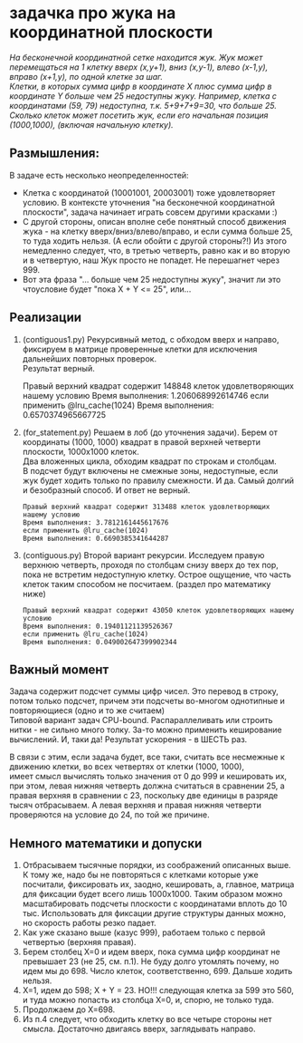# задачка про жука на координатной плоскости

_На бесконечной координатной сетке находится жук. Жук может перемещаться на 1 клетку вверх (x,y+1), вниз (x,y-1), влево (x-1,y), вправо (x+1,y), по одной клетке за шаг.<br>
Клетки, в которых сумма цифр в координате X плюс сумма цифр в координате Y больше чем 25 недоступны жуку. Например, клетка с координатами (59, 79) недоступна, т.к. 5+9+7+9=30, что больше 25.<br>
Сколько клеток может посетить жук, если его начальная позиция (1000,1000), (включая начальную клетку)._


## Размышления:
В задаче есть несколько неопределенностей:
* Клетка с координатой (10001001, 20003001) тоже удовлетворяет условию. В контексте уточнения "на бесконечной координатной плоскости", задача начинает играть совсем другими красками :)
* С другой стороны, описан вполне себе понятный способ движения жука - на клетку вверх/вниз/влево/вправо, и если сумма больше 25, то туда ходить нельзя. (А если обойти с другой стороны?!)
Из этого немедленно следует, что, в третью четверть, равно как и во вторую и в четвертую, наш Жук просто не попадет. Не перешагнет через 999.
* Вот эта фраза "... больше чем 25 недоступны жуку", значит ли это чтоусловие будет "пока X + Y <= 25", или...


## Реализации
1. (contiguous1.py) Рекурсивный метод, с обходом вверх и направо, фиксируем в матрице проверенные клетки для исключения дальнейших повторных проверок.<br>
Результат верный.

    Правый верхний квадрат содержит 148848 клеток удовлетворяющих нашему условию
    Время выполнения: 1.206068992614746
    если применить @lru_cache(1024)
    Время выполнения: 0.6570374965667725

2. (for_statement.py) Решаем в лоб (до уточнения задачи). Берем от координаты (1000, 1000) 
квадрат в правой верхней четверти плоскости, 1000х1000 клеток.<br>
Два вложенных цикла, обходим квадрат по строкам и столбцам.<br>
В подсчет будут включены не смежные зоны, недоступные, если жук будет ходить только по правилу смежности.
И да. Самый долгий и безобразный способ. И ответ не верный.
    ```
    Правый верхний квадрат содержит 313488 клеток удовлетворяющих нашему условию
    Время выполнения: 3.7812161445617676
    если применить @lru_cache(1024)
    Время выполнения: 0.6690385341644287
    ```
3. (contiguous.py) Второй вариант рекурсии. Исследуем правую верхнюю четверть, 
проходя по столбцам снизу вверх до тех пор, пока не встретим недоступную клетку.
Острое ощущение, что часть клеток таким способом не посчитаем. (раздел про математику ниже)
    ```
    Правый верхний квадрат содержит 43050 клеток удовлетворяющих нашему условию
    Время выполнения: 0.19401121139526367
    если применить @lru_cache(1024)
    Время выполнения: 0.049002647399902344
    ```

## Важный момент
Задача содержит подсчет суммы цифр чисел. 
Это перевод в строку, потом только подсчет, причем эти подсчеты во-многом однотипные и повторяющиеся (одно и то же считаем)<br>
Типовой вариант задач CPU-bound. Распараллеливать или строить нитки - не сильно много толку. 
За-то можно применить кеширование вычислений. И, таки да! Результат ускорения - в ШЕСТЬ раз.

В связи с этим, если задача будет, все таки, считать все несмежные к движению клетки, во всех четвертях от клетки (1000, 1000),<br>
имеет смысл вычислять только значения от 0 до 999 и кешировать их, при этом, левая нижняя четверть должна считаться в сравнении 25, 
а правая верхняя в сравнении с 23, поскольку две единицы в разряде тысяч отбрасываем. 
А левая верхняя и правая нижняя четверти проверяются на условие до 24, по той же причине.

## Немного математики и допуски
1. Отбрасываем тысячные порядки, из соображений описанных выше. 
К тому же, надо бы не повторяться с клетками которые уже посчитали, фиксировать их, заодно, кешировать, 
а, главное, матрица для фиксации будет всего лишь 1000х1000.
Таким образом можно масштабировать подсчеты плоскости с координатами вплоть до 10 тыс.
Использовать для фиксации другие структуры данных можно, но скорость работы резко падает.
2. Как уже сказано выше (казус 999), работаем только с первой четвертью (верхняя правая).
3. Берем столбец X=0 и идем вверх, пока сумма цифр координат не превышает 23 (не 25, см. п.1). 
Не буду долго утомлять почему, но идем мы до 698. Число клеток, соответственно, 699. Дальше ходить нельзя.
4. X=1, идем до 598; X + Y = 23. НО!!! следующая клетка за 599 это 560, и туда можно попасть из столбца X=0, и, спорю, не только туда.
5. Продолжаем до X=698.
6. Из п.4 следует, что обходить клетку во все четыре стороны нет смысла. Достаточно двигаясь вверх, заглядывать направо.

